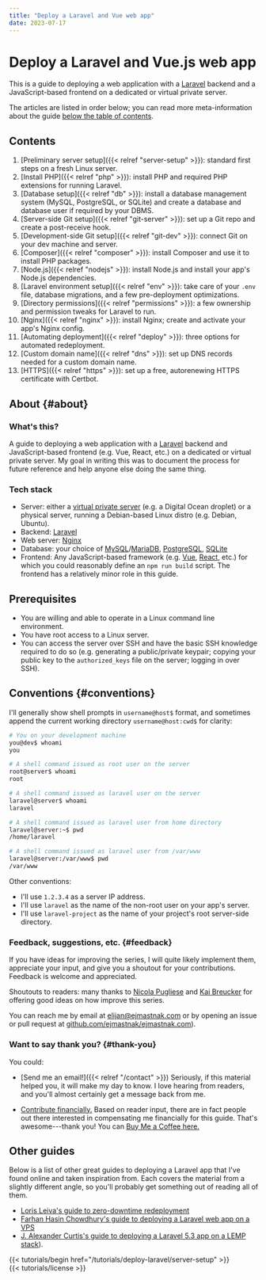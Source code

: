 ```yaml
---
title: "Deploy a Laravel and Vue web app"
date: 2023-07-17
---
```


# Deploy a Laravel and Vue.js web app

This is a guide to deploying a web application with a [Laravel](https://laravel.com/) backend and a JavaScript-based frontend on a dedicated or virtual private server.

The articles are listed in order below;
you can read more meta-information about the guide [below the table of contents](#about).

## Contents

1. [Preliminary server setup]({{< relref "server-setup" >}}): standard first steps on a fresh Linux server.
1. [Install PHP]({{< relref "php" >}}): install PHP and required PHP extensions for running Laravel.
1. [Database setup]({{< relref "db" >}}): install a database management system (MySQL, PostgreSQL, or SQLite) and create a database and database user if required by your DBMS.
1. [Server-side Git setup]({{< relref "git-server" >}}): set up a Git repo and create a post-receive hook.
1. [Development-side Git setup]({{< relref "git-dev" >}}): connect Git on your dev machine and server.
1. [Composer]({{< relref "composer" >}}): install Composer and use it to install PHP packages.
1. [Node.js]({{< relref "nodejs" >}}): install Node.js and install your app's Node.js dependencies.
1. [Laravel environment setup]({{< relref "env" >}}): take care of your `.env` file, database migrations, and a few pre-deployment optimizations.
1. [Directory permissions]({{< relref "permissions" >}}): a few ownership and permission tweaks for Laravel to run.
1. [Nginx]({{< relref "nginx" >}}): install Nginx; create and activate your app's Nginx config.
1. [Automating deployment]({{< relref "deploy" >}}): three options for automated redeployment.
1. [Custom domain name]({{< relref "dns" >}}): set up DNS records needed for a custom domain name.
1. [HTTPS]({{< relref "https" >}}): set up a free, autorenewing HTTPS certificate with Certbot.

## About {#about}

### What's this?

A guide to deploying a web application with a [Laravel](https://laravel.com/) backend and JavaScript-based frontend (e.g. Vue, React, etc.) on a dedicated or virtual private server.
My goal in writing this was to document the process for future reference and help anyone else doing the same thing.

### Tech stack

- Server: either a [virtual private server](https://en.wikipedia.org/wiki/Virtual_private_server) (e.g. a Digital Ocean droplet) or a physical server, running a Debian-based Linux distro (e.g. Debian, Ubuntu).
- Backend: [Laravel](https://laravel.com/)
- Web server: [Nginx](https://www.nginx.com/)
- Database: your choice of [MySQL](https://www.mysql.com/)/[MariaDB](https://mariadb.org/), [PostgreSQL](https://www.postgresql.org/), [SQLite](https://www.sqlite.org/index.html)
- Frontend: Any JavaScript-based framework (e.g. [Vue](https://vuejs.org/), [React](https://react.dev/), etc.) for which you could reasonably define an `npm run build` script.
  The frontend has a relatively minor role in this guide.

## Prerequisites

- You are willing and able to operate in a Linux command line environment.
- You have root access to a Linux server.
- You can access the server over SSH and have the basic SSH knowledge required to do so (e.g. generating a public/private keypair; copying your public key to the `authorized_keys` file on the server; logging in over SSH).

## Conventions {#conventions}

I'll generally show shell prompts in `username@host$` format, and sometimes append the current working directory `username@host:cwd$` for clarity:

```bash
# You on your development machine
you@dev$ whoami
you

# A shell command issued as root user on the server
root@server$ whoami
root

# A shell command issued as laravel user on the server
laravel@server$ whoami
laravel

# A shell command issued as laravel user from home directory
laravel@server:~$ pwd
/home/laravel

# A shell command issued as laravel user from /var/www
laravel@server:/var/www$ pwd
/var/www
```

Other conventions:

- I'll use `1.2.3.4` as a server IP address.
- I'll use `laravel` as the name of the non-root user on your app's server.
- I'll use `laravel-project` as the name of your project's root server-side directory.

### Feedback, suggestions, etc. {#feedback}

If you have ideas for improving the series, I will quite likely implement them, appreciate your input, and give you a shoutout for your contributions.
Feedback is welcome and appreciated.

Shoutouts to readers: many thanks to [Nicola Pugliese](http://www.nicolapugliese.com/) and [Kai Breucker](https://bonfireatnight.github.io/index.html) for offering good ideas on how improve this series.

You can reach me by email at [elijan@ejmastnak.com](mailto:elijan@ejmastnak.com) or by opening an issue or pull request at [github.com/ejmastnak/ejmastnak.com](https://github.com/ejmastnak/ejmastnak.com)).

### Want to say thank you? {#thank-you}

You could:

- [Send me an email!]({{< relref "/contact" >}})
  Seriously, if this material helped you, it will make my day to know.
  I love hearing from readers, and you'll almost certainly get a message back from me.

- [Contribute financially.](https://www.buymeacoffee.com/ejmastnak)
  Based on reader input, there are in fact people out there interested in compensating me financially for this guide.
  That's awesome---thank you!
  You can [Buy Me a Coffee here.](https://www.buymeacoffee.com/ejmastnak)

## Other guides

Below is a list of other great guides to deploying a Laravel app that I've found online and taken inspiration from.
Each covers the material from a slightly different angle, so you'll probably get something out of reading all of them.

- [Loris Leiva's guide to zero-downtime redeployment](https://lorisleiva.com/deploy-your-laravel-app-from-scratch/deploy-with-zero-downtime)
- [Farhan Hasin Chowdhury's guide to deploying a Laravel web app on a VPS](https://adevait.com/laravel/deploying-laravel-applications-virtual-private-servers)
- [J. Alexander Curtis's guide to deploying a Laravel 5.3 app on a LEMP stack](https://devmarketer.io/learn/deploy-laravel-5-app-lemp-stack-ubuntu-nginx/)).

<div class="my-8">
{{< tutorials/begin href="/tutorials/deploy-laravel/server-setup" >}}
</div>

<div class="mt-6">
  {{< tutorials/license >}}
<div>
